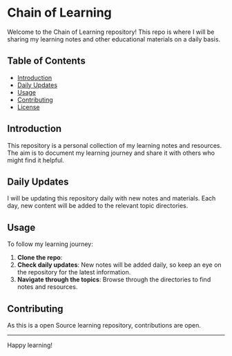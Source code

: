 # Chain of Learning

Welcome to the Chain of Learning repository! This repo is where I will be sharing my learning notes and other educational materials on a daily basis.

## Table of Contents

- [Introduction](#introduction)
- [Daily Updates](#daily-updates)
- [Usage](#usage)
- [Contributing](#contributing)
- [License](#license)

## Introduction

This repository is a personal collection of my learning notes and resources. The aim is to document my learning journey and share it with others who might find it helpful.

## Daily Updates

I will be updating this repository daily with new notes and materials. Each day, new content will be added to the relevant topic directories.

## Usage

To follow my learning journey:

1. **Clone the repo**: 
2. **Check daily updates**: New notes will be added daily, so keep an eye on the repository for the latest information.
3. **Navigate through the topics**: Browse through the directories to find notes and resources.

## Contributing

As this is a open Source learning repository, contributions are open. 

---

Happy learning!
